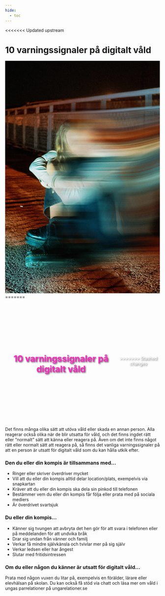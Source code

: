 ```yaml
---
hide:
  - toc
---
```


<<<<<<< Updated upstream
<div class="container">
    <div class="main_img">
        <h1>10 varningssignaler på digitalt våld</h1>
        <img src="../../resources/images/ctrl-image-10.jpg" alt="imgage" />
    </div>
=======
<div style="
        background-image: url('resources/images/ctrl-image-7.png'); /* Replace with your hero image URL */
        background-size: cover; /* Cover the entire div */
        background-position: center; /* Center the image */
        height: 400px; /* Set the height of the hero section */
        display: flex; /* Use flexbox for centering content */
        align-items: center; /* Center content vertically */
        justify-content: center; /* Center content horizontally */
        color: white; /* Text color */
        text-align: center; /* Center text */
        text-shadow: 2px 2px 4px rgba(0, 0, 0, 0.7); /* Black shadow effect */
        ">
        <h1 style="color:#FF28C3">
            10 varningssignaler på digitalt våld
        </h1>
>>>>>>> Stashed changes
</div>

<!-- # 10 varningssignaler på digitalt våld -->

Det finns många olika sätt att utöva våld eller skada en annan person. Alla reagerar också olika när de blir utsatta för våld, och det finns ingdet rätt eller ”normalt” sätt att känna eller reagera på.
Även om det inte finns något rätt eller normalt sätt att reagera på, så finns det vanliga varningssignaler på att en person är utsatt för digitalt våld som du kan hålla utkik efter.

### Den du eller din kompis är tillsammans med…
 
* Ringer eller skriver överdriver mycket
* Vill att du eller din kompis alltid delar location/plats, exempelvis via snapkartan
* Kräver att du eller din kompis ska dela sin pinkod till telefonen
* Bestämmer vem du eller din kompis får följa eller prata med på sociala mediers
* Är överdrivet svartsjuk

### Du eller din kompis…

* Känner sig tvungen att avbryta det hen gör för att svara i telefonen eller på meddelanden för att undvika bråk
* Drar sig undan från vänner och familj
* Verkar få mindre självkänsla och tvivlar mer på sig själv
* Verkar ledsen eller har ångest
* Slutar med fritidsintressen

### Om du eller någon du känner är utsatt för digitalt våld…

Prata med någon vuxen du litar på, exempelvis en förälder, lärare eller elevhälsan på skolan. Du kan också få stöd via chatt och läsa mer om våld i ungas parrelationer på ungarelationer.se 
